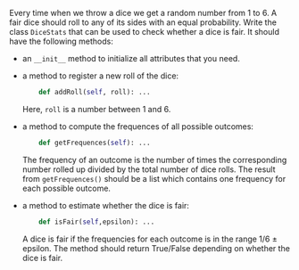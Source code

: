 Every time when we throw a dice we get a random number from 1 to 6. A fair dice should roll to any of its sides with an equal probability. Write the class `DiceStats` that can be used to check whether a dice is fair. It should have the following methods:

* an `__init__` method to initialize all attributes that you need.
* a method to register a new roll of the dice:

  ```python
      def addRoll(self, roll): ...
  ```

    Here, `roll` is a number between 1 and 6.

* a method to compute the frequences of all possible outcomes:

  ```python
      def getFrequences(self): ...
  ```

    The frequency of an outcome is the number of times the corresponding number rolled up divided by the total number of dice rolls. The result from `getFrequences()` should be a list which contains one frequency for each possible outcome.

* a method to estimate whether the dice is fair:

  ```python
      def isFair(self,epsilon): ...
  ```

    A dice is fair if the frequencies for each outcome is in the range 1/6 ± epsilon. The method should return True/False depending on whether the dice is fair.
